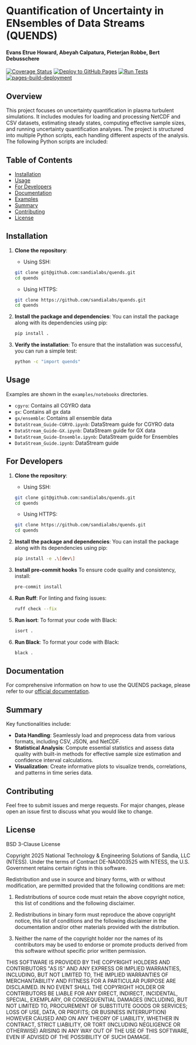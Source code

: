 # Quantification of Uncertainty in ENsembles of Data Streams (QUENDS)

#### Evans Etrue Howard, Abeyah Calpatura, Pieterjan Robbe, Bert Debusschere

[![Coverage Status](https://coveralls.io/repos/github/sandialabs/quends/badge.svg?branch=main)](https://coveralls.io/github/sandialabs/quends?branch=main)
[![Deploy to GitHub Pages](https://github.com/sandialabs/quends/actions/workflows/deployment.yml/badge.svg)](https://github.com/sandialabs/quends/actions/workflows/deployment.yml)
[![Run Tests](https://github.com/sandialabs/quends/actions/workflows/python-tests.yml/badge.svg)](https://github.com/sandialabs/quends/actions/workflows/python-tests.yml)
[![pages-build-deployment](https://github.com/sandialabs/quends/actions/workflows/pages/pages-build-deployment/badge.svg)](https://github.com/sandialabs/quends/actions/workflows/pages/pages-build-deployment)

## Overview
This project focuses on uncertainty quantification in plasma turbulent simulations. It includes modules for loading and processing NetCDF and CSV datasets, estimating steady states, computing effective sample sizes, and running uncertainty quantification analyses. The project is structured into multiple Python scripts, each handling different aspects of the analysis. The following Python scripts are included:

## Table of Contents

- [Installation](#installation)
- [Usage](#usage)
- [For Developers](#for-developers)
- [Documentation](#documentation)
- [Examples](#examples)
- [Summary](#summary)
- [Contributing](#contributing)
- [License](#license)

## Installation

1. **Clone the repository**:
    - Using SSH:
    ```bash
    git clone git@github.com:sandialabs/quends.git
    cd quends
    ```
    - Using HTTPS:
    ```bash
    git clone https://github.com/sandialabs/quends.git
    cd quends
    ```

2. **Install the package and dependencies**:
    You can install the package along with its dependencies using pip:
    ```bash
    pip install .
    ```

3. **Verify the installation**:
    To ensure that the installation was successful, you can run a simple test:
    ```bash
    python -c "import quends"
    ```


## Usage

Examples are shown in the `examples/notebooks` directories.
- `cgyro`: Contains all CGYRO data
- `gx`: Contains all gx data
- `gx/ensemble`: Contains all ensemble data
- `DataStream_Guide-CGRYO.ipynb`: DataStream guide for CGYRO data
- `DataStream_Guide-GX.ipynb`: DataStream guide for GX data
- `DataStream_Guide-Ensemble.ipynb`: DataStream guide for Ensembles
- `DataStream_Guide.ipynb`: DataStream guide

## For Developers

1. **Clone the repository**:
    - Using SSH:
    ```bash
    git clone git@github.com:sandialabs/quends.git
    cd quends
    ```
    - Using HTTPS:
    ```bash
    git clone https://github.com/sandialabs/quends.git
    cd quends
    ```

2. **Install the package and dependencies**:
    You can install the package along with its dependencies using pip:
    ```bash
    pip install -e .\[dev\]
    ```

3. **Install pre-commit hooks**
    To ensure code quality and consistency, install:
    ```bash
    pre-commit install
    ```

4. **Run Ruff**:
    For linting and fixing issues:
    ```bash
    ruff check --fix
    ```

5. **Run isort**:
    To format your code with Black:
    ```bash
    isort .
    ```

6. **Run Black**:
    To format your code with Black:
    ```bash
    black .
    ```

## Documentation
For comprehensive information on how to use the QUENDS package, please refer to our [official documentation](https://sandialabs.github.io/quends/autoapi/quends/index.html). 

## Summary
Key functionalities include:
- **Data Handling**: Seamlessly load and preprocess data from various formats, including CSV, JSON, and NetCDF.
- **Statistical Analysis**: Compute essential statistics and assess data quality with built-in methods for effective sample size estimation and confidence interval calculations.
- **Visualization**: Create informative plots to visualize trends, correlations, and patterns in time series data.

## Contributing
Feel free to submit issues and merge requests. For major changes, please open an issue first to discuss what you would like to change.

## License
BSD 3-Clause License

Copyright 2025 National Technology & Engineering Solutions of Sandia, LLC (NTESS).
Under the terms of Contract DE-NA0003525 with NTESS, the U.S. Government retains
certain rights in this software.

Redistribution and use in source and binary forms, with or without
modification, are permitted provided that the following conditions are met:

1. Redistributions of source code must retain the above copyright notice, this
   list of conditions and the following disclaimer.

2. Redistributions in binary form must reproduce the above copyright notice,
   this list of conditions and the following disclaimer in the documentation
   and/or other materials provided with the distribution.

3. Neither the name of the copyright holder nor the names of its
   contributors may be used to endorse or promote products derived from
   this software without specific prior written permission.

THIS SOFTWARE IS PROVIDED BY THE COPYRIGHT HOLDERS AND CONTRIBUTORS "AS IS"
AND ANY EXPRESS OR IMPLIED WARRANTIES, INCLUDING, BUT NOT LIMITED TO, THE
IMPLIED WARRANTIES OF MERCHANTABILITY AND FITNESS FOR A PARTICULAR PURPOSE ARE
DISCLAIMED. IN NO EVENT SHALL THE COPYRIGHT HOLDER OR CONTRIBUTORS BE LIABLE
FOR ANY DIRECT, INDIRECT, INCIDENTAL, SPECIAL, EXEMPLARY, OR CONSEQUENTIAL
DAMAGES (INCLUDING, BUT NOT LIMITED TO, PROCUREMENT OF SUBSTITUTE GOODS OR
SERVICES; LOSS OF USE, DATA, OR PROFITS; OR BUSINESS INTERRUPTION) HOWEVER
CAUSED AND ON ANY THEORY OF LIABILITY, WHETHER IN CONTRACT, STRICT LIABILITY,
OR TORT (INCLUDING NEGLIGENCE OR OTHERWISE) ARISING IN ANY WAY OUT OF THE USE
OF THIS SOFTWARE, EVEN IF ADVISED OF THE POSSIBILITY OF SUCH DAMAGE.

